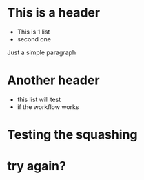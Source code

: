 # This is a header


- This is 1 list
- second one


Just a simple paragraph

# Another header


- this list will test
- if the workflow works


# Testing the squashing
# try again?
